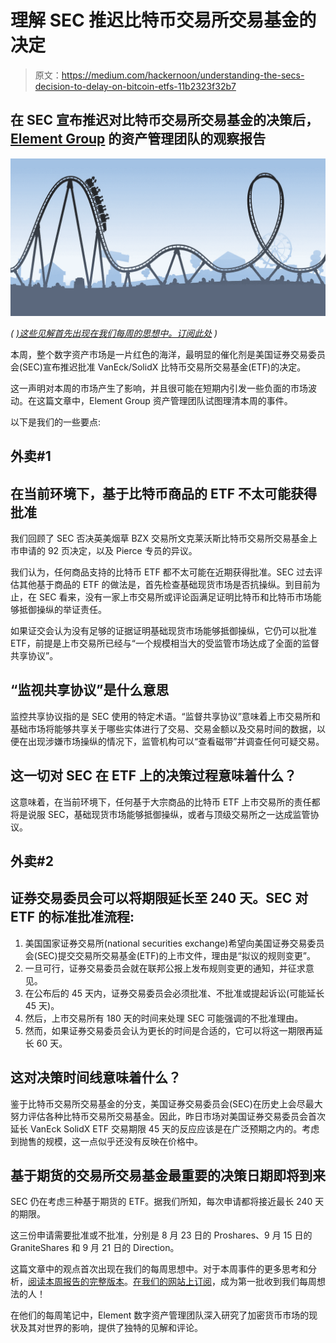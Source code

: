 # 理解 SEC 推迟比特币交易所交易基金的决定

> 原文：<https://medium.com/hackernoon/understanding-the-secs-decision-to-delay-on-bitcoin-etfs-11b2323f32b7>

## 在 SEC 宣布推迟对比特币交易所交易基金的决策后， [Element Group](https://elementgroup.com/) 的资产管理团队的观察报告

![](img/fd362d8da8a0c74f0149d0bfc90f64fb.png)

*(* [*)这些见解首先出现在我们每周的思想中。订阅此处*](https://elementgroup.com/market-research/) *)*

本周，整个数字资产市场是一片红色的海洋，最明显的催化剂是美国证券交易委员会(SEC)宣布推迟批准 VanEck/SolidX 比特币交易所交易基金(ETF)的决定。

这一声明对本周的市场产生了影响，并且很可能在短期内引发一些负面的市场波动。在这篇文章中，Element Group 资产管理团队试图理清本周的事件。

以下是我们的一些要点:

## 外卖#1

## 在当前环境下，基于比特币商品的 ETF 不太可能获得批准

我们回顾了 SEC 否决英美烟草 BZX 交易所文克莱沃斯比特币交易所交易基金上市申请的 92 页决定，以及 Pierce 专员的异议。

我们认为，任何商品支持的比特币 ETF 都不太可能在近期获得批准。SEC 过去评估其他基于商品的 ETF 的做法是，首先检查基础现货市场是否抗操纵。到目前为止，在 SEC 看来，没有一家上市交易所或评论函满足证明比特币和比特币市场能够抵御操纵的举证责任。

如果证交会认为没有足够的证据证明基础现货市场能够抵御操纵，它仍可以批准 ETF，前提是上市交易所已经与“一个规模相当大的受监管市场达成了全面的监督共享协议”。

## “监视共享协议”是什么意思

监控共享协议指的是 SEC 使用的特定术语。“监督共享协议”意味着上市交易所和基础市场将能够共享关于哪些实体进行了交易、交易金额以及交易时间的数据，以便在出现涉嫌市场操纵的情况下，监管机构可以“查看磁带”并调查任何可疑交易。

## 这一切对 SEC 在 ETF 上的决策过程意味着什么？

这意味着，在当前环境下，任何基于大宗商品的比特币 ETF 上市交易所的责任都将是说服 SEC，基础现货市场能够抵御操纵，或者与顶级交易所之一达成监管协议。

## 外卖#2

## 证券交易委员会可以将期限延长至 240 天。SEC 对 ETF 的标准批准流程:

1.  美国国家证券交易所(national securities exchange)希望向美国证券交易委员会(SEC)提交交易所交易基金(ETF)的上市文件，理由是“拟议的规则变更”。
2.  一旦可行，证券交易委员会就在联邦公报上发布规则变更的通知，并征求意见。
3.  在公布后的 45 天内，证券交易委员会必须批准、不批准或提起诉讼(可能延长 45 天)。
4.  然后，上市交易所有 180 天的时间来处理 SEC 可能强调的不批准理由。
5.  然而，如果证券交易委员会认为更长的时间是合适的，它可以将这一期限再延长 60 天。

## 这对决策时间线意味着什么？

鉴于比特币交易所交易基金的分支，美国证券交易委员会(SEC)在历史上会尽最大努力评估各种比特币交易所交易基金。因此，昨日市场对美国证券交易委员会首次延长 VanEck SolidX ETF 交易期限 45 天的反应应该是在广泛预期之内的。考虑到抛售的规模，这一点似乎还没有反映在价格中。

## 基于期货的交易所交易基金最重要的决策日期即将到来

SEC 仍在考虑三种基于期货的 ETF。据我们所知，每次申请都将接近最长 240 天的期限。

这三份申请需要批准或不批准，分别是 8 月 23 日的 Proshares、9 月 15 日的 GraniteShares 和 9 月 21 日的 Direction。

这篇文章中的观点首次出现在我们的每周思想中。对于本周事件的更多思考和分析，[阅读本周报告的完整版本](https://elementgroup.com/research-article/weekly-thoughts-12-takeaways-from-the-sec-news/)。[在我们的网站上订阅](https://elementgroup.com/market-research/)，成为第一批收到我们每周想法的人！

在他们的每周笔记中，Element 数字资产管理团队深入研究了加密货币市场的现状及其对世界的影响，提供了独特的见解和评论。